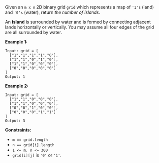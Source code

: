 Given an `m x n` 2D binary grid `grid` which represents a map of `'1's` (land) and `'0's` (water), return *the number of islands*.

An **island** is surrounded by water and is formed by connecting adjacent lands horizontally or vertically. You may assume all four edges of the grid are all surrounded by water.

 

**Example 1:**
```
Input: grid = [
  ["1","1","1","1","0"],
  ["1","1","0","1","0"],
  ["1","1","0","0","0"],
  ["0","0","0","0","0"]
]
Output: 1
```
**Example 2:**
```
Input: grid = [
  ["1","1","0","0","0"],
  ["1","1","0","0","0"],
  ["0","0","1","0","0"],
  ["0","0","0","1","1"]
]
Output: 3
``` 

**Constraints:**

* `m == grid.length`
* `n == grid[i].length`
* `1 <= m, n <= 300`
* `grid[i][j]` is `'0'` or `'1'`.
